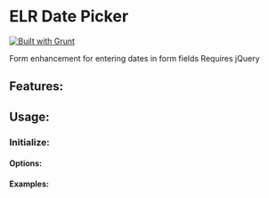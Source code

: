 # ELR Date Picker

[![Built with Grunt](https://cdn.gruntjs.com/builtwith.png)](http://gruntjs.com/)

Form enhancement for entering dates in form fields
Requires jQuery

## Features:

## Usage:

### Initialize:

#### Options:

#### Examples: